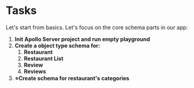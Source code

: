 # Tasks

Let's start from basics. Let's focus on the core schema parts in our app:

1. **Init Apollo Server project and run empty playground**
2. **Create a object type schema for:**
   1. **Restaurant**
   2. **Restaurant List**
   3. **Review**
   4. **Reviews**
3. **⭐️Create schema for restaurant's categories** 

